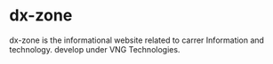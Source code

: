 # dx-zone
dx-zone is the informational website related to carrer Information and technology.
develop under VNG Technologies.
